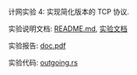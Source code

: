 计网实验 4: 实现简化版本的 TCP 协议.

实验说明文档: [README.md](sdk/doc/README.md), [实验文档](sdk/doc/《计算机网络及应用》%20实验四%20%20TCP协议实现%20实验文档.pdf)

实验报告: [doc.pdf](sdk/doc/doc.pdf)

实验代码: [outgoing.rs](sdk/rust/src/outgoing.rs)